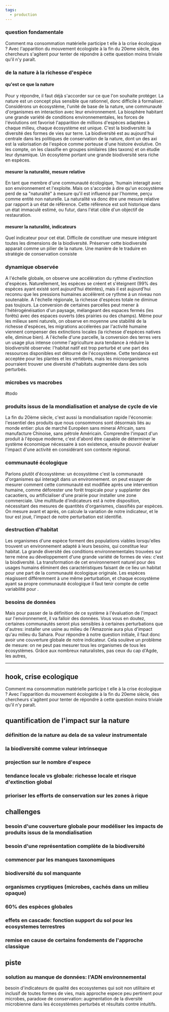 ```yaml
---
tags:
  - production
---
```

### question fondamentale
Comment ma consommation matérielle participe t elle à la crise écologique ? Avec l'apparition du mouvement écologiste à la fin du 20eme siècle, des chercheurs s'agitent pour tenter de répondre à cette question moins triviale qu'il n'y paraît.
### de la nature à la richesse d'espèce
#### qu'est ce que la nature
Pour y répondre, il faut déjà s'accorder sur ce que l'on souhaite protéger. La nature est un concept plus sensible que rationnel, donc difficile à formaliser. Considérons un écosystème, l'unité de base de la nature, une communauté d'organismes en interaction avec leur environnement. La biosphère habitant une grande variété de conditions environnementales, les forces de l'évolutions ont favorisé l'apparition de millions d'espèces adaptées à chaque milieu, chaque écosystème est unique. C'est la biodiversité: la diversité des formes de vies sur terre. La biodiversité est au aujourd'hui centrale dans les politiques de conservation de la nature, dont un des axi est  la valorisation de l'espèce comme porteuse d'une histoire évolutive. On les compte, on les classifie en groupes similaires (des taxons) et on étudie leur dynamique. Un écosytème portant une grande biodiversité sera riche en espèces.
#### mesurer la naturalité, mesure relative
En tant que membre d'une communauté écologique, 'humain interagit avec son environnement et l'exploite. Mais on s'accorde à dire qu'un ecosystème perd de sa "naturalité" à mesure qu'il est influencé par l'homme, perçu comme entité non naturelle. La naturalité va donc être une mesure relative par rapport à un état de référence. Cette référence est soit historique dans un état immaculé estimé, ou futur, dans l'état cible d'un objectif de restauration.
#### mesurer la naturalité, indicateurs
Quel indicateur pour cet état. Difficile de constituer une mesure intégrant toutes les dimensions de la biodiversité. Préserver cette biodiversité apparait comme un pilier  de la nature. Une manière de le traduire en stratégie de conservation consiste 
### dynamique observée
A l'échelle globale, on observe une accélération du rythme d'extinction d'espèces. Naturellement, les espèces se créent et s'éteignent (99% des espèces ayant existé sont aujourd'hui éteintes), mais il est aujourd'hui reconnu que les pressions humaines accélèrent ce rythme à un niveau non soutenable.
A l'échelle régionale, la richesse d'espèces totale ne diminue pas toujours. La conversion de certaines parcelles peut mener à l'hétérogénéisation d'un paysage, mélangeant des espaces fermés (les forêts) avec des espaces ouverts (des prairies ou des champs). Même pour les milieux semi naturels, on observe en moyenne une stabilité de la richesse d'espèces, les migrations accélerées par l'activité humaine viennent compenser des extinctions locales (la richesse d'espèces natives elle, diminue bien).
A l'échelle d'une parcelle, la conversion des terres vers un usage plus intense comme l'agriculture aura tendance à réduire la biodiversité observée: l'habitat natif est trop perturbé et une part des ressources disponibles est détourné de l'écosystème. Cette tendance est acceptée pour les plantes et les vertébrés, mais les microorganismes pourraient trouver une diversité d'habitats augmentée dans des sols perturbés.
### microbes vs macrobes
#todo
### produits issus de la mondialisation et analyse de cycle de vie
La fin du 20ème siècle, c'est aussi la mondialisation rapide l'économie: l'essentiel des produits que nous consommons sont désormais liés au monde entier: plus de marché Européen sans minerai Africain, sans manufacture Chinoise, sans pétrole Américain. Comprendre l'impact d'un produit à l'époque moderne, c'est d'abord être capable de déterminer le système économique nécessaire à son existence, ensuite pouvoir évaluer l'impact d'une activité en considérant son contexte régional.
### communauté écologique
Parlons plutôt d'écosystème: un écosystème c'est la communauté d'organismes qui interagit dans un environnement. 
on peut essayer de mesurer comment cette communauté est modifiée après une intervention humaine, comme déforester une forêt tropicale pour y supplanter des cacaotiers, ou artificialiser d'une prairie pour installer une zone commerciale. Une multitude d'indicateurs est à notre disposition, nécessitant des mesures de quantités d'organismes, classifiés par espèces. On mesure avant et après, on calcule la variation de notre indicateur, et le tour est joué, l'impact de notre perturbation est identifié.
### destruction d'habitat
Les organismes d'une espèce forment des populations viables lorsqu'elles trouvent un environnement adapté à leurs besoins, qui constitue leur habitat. La grande diversité des conditions environnementales trouvées sur terre mène au développement d'une grande variété de formes de vies: c'est la biodiversité. La transformation de cet environnement naturel pour des usages humains éliminent des caractéristiques faisant de ce lieu un habitat pour une part de la communauté écologique originale. Les espèces réagissent différemment à une même perturbation, et chaque ecosystème ayant sa propre communauté écologique il faut tenir compte de cette variabilité pour .
### besoins de données
Mais pour passer de la définition de ce système à l'évaluation de l'impact sur l'environnement, il va falloir des données. Vous vous en doutez, certaines communautés seront plus sensibles à certaines perturbations que d'autres: installer une usine au milieu de l'Amazonie aura plus d'impact qu'au milieu du Sahara. Pour répondre à notre question initiale, il faut donc avoir une couverture globale de notre indicateur.
Cela soulève un problème de mesure: on ne peut pas mesurer tous les organismes de tous les écosystèmes. Grâce aux nombreux naturalistes, pas ceux du cap d'Agde, les autres, 

---
## hook, crise ecologique
Comment ma consommation matérielle participe t elle à la crise écologique ? Avec l'apparition du mouvement écologiste à la fin du 20eme siècle, des chercheurs s'agitent pour tenter de répondre à cette question moins triviale qu'il n'y paraît.
## quantification de l'impact sur la nature
### définition de la nature au dela de sa valeur instrumentale
### la biodiversité comme valeur intrinseque
### projection sur le nombre d'espece
### tendance locale vs globale: richesse locale et risque d'extinction global
### prioriser les efforts de conservation sur les zones à rique
## challenges
### besoin d'une couverture globale pour modéliser les impacts de produits issus de la mondialisation
### besoin d'une représentation complète de la biodiversité
### commencer par les manques taxonomiques
### biodiversité du sol manquante
### organismes cryptiques (microbes, cachés dans un milieu opaque)
### 60% des espèces globales
### effets en cascade: fonction support du sol pour les ecosystemes terrestres
### remise en cause de certains fondements de l'approche classique
## piste
### solution au manque de données: l'ADN environnemental
besoin d'indicateurs de qualité des ecosystemes qui soit non utilitaire et inclusif de toutes formes de vies, mais approche espece peu pertinent pour microbes, paradoxe de conservation: augmentation de la diversité microbienne dans les écosystèmes perturbés et résultats contre intuitifs.